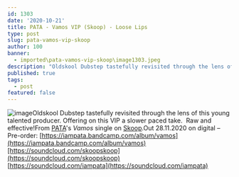 ```yaml
---
id: 1303
date: '2020-10-21'
title: PATA - Vamos VIP (Skoop) - Loose Lips
type: post
slug: pata-vamos-vip-skoop
author: 100
banner:
  - imported\pata-vamos-vip-skoop\image1303.jpeg
description: "Oldskool Dubstep tastefully revisited through the lens of this young talented producer. Offering on this VIP a slower paced take. \LRaw and effective! From PATA&#39;s Vamos&nbsp;single on Skoop. Out 28.11.2020 on digital &#8211; Pre-order: https://iampata.bandcamp.com/album/vamos https://soundcloud.com/skoopskoophttps://soundcloud.com/iampata [...]Read More..."
published: true
tags:
  - post
featured: false
---
```

![image](../imported\pata-vamos-vip-skoop\image1303.jpeg)Oldskool Dubstep tastefully revisited through the lens of this young talented producer. Offering on this VIP a slower paced take.  Raw and effective!From [PATA](https://iampata.bandcamp.com/)'s _Vamos_ single on [Skoop](https://skoop.bandcamp.com/).Out 28.11.2020 on digital – Pre-order: [https://iampata.bandcamp.com/album/vamos](https://iampata.bandcamp.com/album/vamos)[https://soundcloud.com/skoopskoop](https://soundcloud.com/skoopskoop)  
[https://soundcloud.com/iampata](https://soundcloud.com/iampata)
